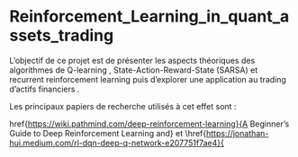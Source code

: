 # Reinforcement_Learning_in_quant_assets_trading
L’objectif de ce projet est de présenter les aspects théoriques des algorithmes de Q-learning , State-Action-Reward-State (SARSA) et recurrent reinforcement learning puis d’explorer une application au trading d’actifs financiers .

Les principaux papiers de recherche utilisés à cet effet sont :

href{https://wiki.pathmind.com/deep-reinforcement-learning}{A Beginner’s Guide to Deep Reinforcement Learning and} et \href{https://jonathan-hui.medium.com/rl-dqn-deep-q-network-e207751f7ae4}{

